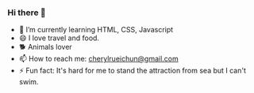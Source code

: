 ### Hi there 👋


- 🌱 I’m currently learning HTML, CSS, Javascript
- 😄 I love travel and food. 
- :dog2:  Animals lover
- 📫 How to reach me: cherylrueichun@gmail.com
- ⚡ Fun fact: It's hard for me to stand the attraction from sea but I can't swim.
